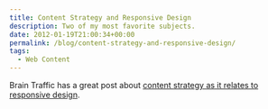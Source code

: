 ```yaml
---
title: Content Strategy and Responsive Design
description: Two of my most favorite subjects.
date: 2012-01-19T21:00:34+00:00
permalink: /blog/content-strategy-and-responsive-design/
tags:
  - Web Content
---
```


Brain Traffic has a great post about [content strategy as it relates to responsive design](http://blog.braintraffic.com/2012/01/content-strategy-and-responsive-design/).

